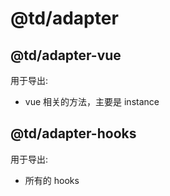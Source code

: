 # @td/adapter

## @td/adapter-vue
用于导出:
- vue 相关的方法，主要是 instance


## @td/adapter-hooks
用于导出:
- 所有的 hooks